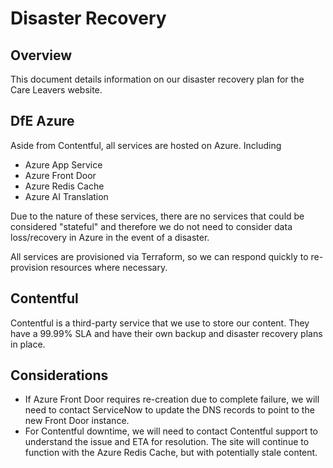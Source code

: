 # Disaster Recovery

## Overview
This document details information on our disaster recovery plan for the Care Leavers website.

## DfE Azure

Aside from Contentful, all services are hosted on Azure. Including
- Azure App Service
- Azure Front Door
- Azure Redis Cache
- Azure AI Translation

Due to the nature of these services, there are no services that could be considered "stateful" and therefore we 
do not need to consider data loss/recovery in Azure in the event of a disaster.

All services are provisioned via Terraform, so we can respond quickly to re-provision resources where necessary.

## Contentful

Contentful is a third-party service that we use to store our content. They have a 99.99% SLA and have their own backup
and disaster recovery plans in place.

## Considerations

- If Azure Front Door requires re-creation due to complete failure, we will need to contact ServiceNow to update the DNS
  records to point to the new Front Door instance.
- For Contentful downtime, we will need to contact Contentful support to understand the issue and ETA for resolution. The 
  site will continue to function with the Azure Redis Cache, but with potentially stale content.